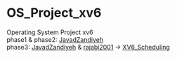 # OS_Project_xv6
Operating System Project xv6<br/>
phase1 & phase2: [JavadZandiyeh](https://github.com/JavadZandiyeh)<br/>
phase3: [JavadZandiyeh](https://github.com/JavadZandiyeh) & [rajabi2001](https://github.com/rajabi2001) -> [XV6_Scheduling](https://github.com/rajabi2001/XV6_Scheduling)

